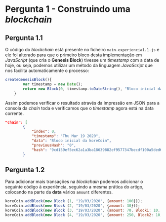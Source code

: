 # Pergunta 1 - Construindo uma *blockchain*

## Pergunta 1.1

O código do *blockchain* está presente no ficheiro `main.experiencia1.1.js` e ele foi alterado para que o primeiro bloco desta implementação em *JavaScript* (que cria o **Genesis Block**) tivesse um *timestamp* com a data de hoje, ou seja, podemos utilizar um método da linguagem *JavaScript* que nos facilita automaticamente o processo:

```js
createGenesisBlock(){
        var timestamp = new Date();
        return new Block(0, timestamp.toDateString(), "Bloco inicial da koreCoin", "0");
    }
```

Assim podemos verificar o resultado através da impressão em JSON para a consola da *chain* toda e verificamos que o *timestamp* agora está na data corrente.

```json
"chain": [
        {
            "index": 0,
            "timestamp": "Thu Mar 19 2020",
            "data": "Bloco inicial da koreCoin",
            "previousHash": "0",
            "hash": "9cd159ef5ec62a1a3ba18639882ef9577347becdf100a5ded6cc4fa28299ba52"
        }
```
## Pergunta 1.2

Para adicionar mais transações na *blockchain* podemos adicionar o seguinte código à experiência, seguindo a mesma prática do artigo, colocando na parte da **data** vários `amount` diferentes.

```js
koreCoin.addBlock(new Block (1, "19/03/2020", {amount: 100}));
koreCoin.addBlock(new Block (2, "19/03/2020", {amount: 30}));
koreCoin.addBlock(new Block (3, "19/03/2020", {amount: 70, Block1: 10, Block3: 30}));
koreCoin.addBlock(new Block (4, "19/03/2020", {amount: 250, Block2: 10, Block3: 10}));
```